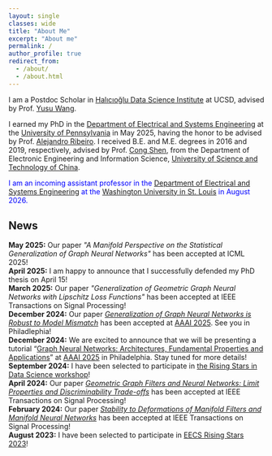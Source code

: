 ```yaml
---
layout: single
classes: wide
title: "About Me"
excerpt: "About me"
permalink: /
author_profile: true
redirect_from: 
  - /about/
  - /about.html
---
```


I am a Postdoc Scholar in [Halıcıoğlu Data Science Institute](https://datascience.ucsd.edu/) at UCSD, advised by Prof. [Yusu Wang](http://yusu.belkin-wang.org/).

I earned my PhD in the [Department of Electrical and Systems Engineering](https://www.ese.upenn.edu/) at the [University of Pennsylvania](https://www.upenn.edu/) in May 2025, having the honor to be advised by Prof. [Alejandro Ribeiro](https://alelab.seas.upenn.edu/alejandro-ribeiro/). I received B.E. and M.E. degrees in 2016 and 2019, respectively, advised by Prof. [Cong Shen](https://engineering.virginia.edu/faculty/cong-shen), from the Department of Electronic Engineering and Information Science, [University of Science and Technology of China](https://en.ustc.edu.cn/).

<span style="color:blue">I am an incoming assistant professor in the [Department of Electrical and Systems Engineering](https://ese.washu.edu/index.html) at the [Washington University in St. Louis](https://washu.edu/) in August 2026.</span>

## News
<b>May 2025:</b> Our paper *"A Manifold Perspective on the Statistical Generalization of Graph Neural Networks"* has been accepted at ICML 2025! <br>
<b>April 2025:</b> I am happy to announce that I successfully defended my PhD thesis on April 15! <br>
<b>March 2025:</b> Our paper *"Generalization of Geometric Graph Neural Networks with Lipschitz Loss Functions"* has been accepted at  IEEE Transactions on Signal Processing!<br>
<b>December 2024:</b> Our paper [*Generalization of Graph Neural Networks is Robust to Model Mismatch*](https://arxiv.org/abs/2408.13878) has been accepted at [AAAI 2025](https://aaai.org/conference/aaai/aaai-25/). See you in Philadlephia!<br>
<b>December 2024:</b> We are excited to announce that we will be presenting a tutorial “[Graph Neural Networks: Architectures, Fundamental Properties and Applications](https://gnn.seas.upenn.edu/aaai-2025/)” at [AAAI 2025](https://aaai.org/conference/aaai/aaai-25/) in Philadelphia. Stay tuned for more details!<br>
<b>September 2024:</b> I have been selected to participate in [the Rising Stars in Data Science workshop](https://datascience.ucsd.edu/rising-stars-in-data-science/)!<br>
<b>April 2024:</b> Our paper [*Geometric Graph Filters and Neural Networks: Limit Properties and Discriminability Trade-offs*](https://arxiv.org/abs/2305.18467) has been accepted at IEEE Transactions on Signal Processing!<br>
<b>February 2024:</b> Our paper [*Stability to Deformations of Manifold Filters and Manifold Neural Networks*](https://arxiv.org/abs/2106.03725) has been accepted at IEEE Transactions on Signal Processing!<br>
<b>August 2023:</b> I have been selected to participate in [EECS Rising Stars 2023](https://eecsrisingstars2023.cc.gatech.edu/)!<br>


